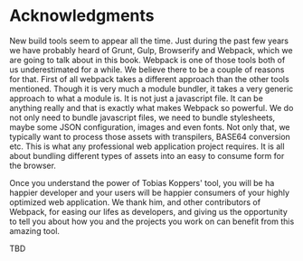 # Acknowledgments

New build tools seem to appear all the time. Just during the past few years we have probably heard of Grunt, Gulp, Browserify and Webpack, which we are going to talk about in this book. Webpack is one of those tools both of us underestimated for a while. We believe there to be a couple of reasons for that. First of all webpack takes a different approach than the other tools mentioned. Though it is very much a module bundler, it takes a very generic approach to what a module is. It is not just a javascript file. It can be anything really and that is exactly what makes Webpack so powerful. We do not only need to bundle javascript files, we need to bundle stylesheets, maybe some JSON configuration, images and even fonts. Not only that, we typically want to process those assets with transpilers, BASE64 conversion etc. This is what any professional web application project requires. It is all about bundling different types of assets into an easy to consume form for the browser.

Once you understand the power of Tobias Koppers' tool, you will be ha happier developer and your users will be happier consumers of your highly optimized web application. We thank him, and other contributors of Webpack, for easing our lifes as developers, and giving us the opportunity to tell you about how you and the projects you work on can benefit from this amazing tool.

TBD
